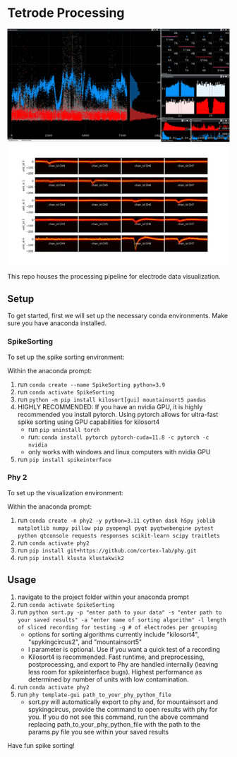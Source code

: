 # Tetrode Processing

![alt text](image.png)
![alt text](image-1.png)


This repo houses the processing pipeline for electrode data visualization.


## Setup

To get started, first we will set up the necessary conda environments. Make sure you have anaconda installed.

### SpikeSorting

To set up the spike sorting environment:

Within the anaconda prompt:
1. run ```conda create --name SpikeSorting python=3.9```
2. run ```conda activate SpikeSorting```
3. run ```python -m pip install kilosort[gui] mountainsort5 pandas```
4. HIGHLY RECOMMENDED: If you have an nvidia GPU, it is highly recommended you install pytorch. Using pytorch allows for ultra-fast spike sorting using GPU capabilities for kilosort4
    - run ```pip uninstall torch```
    - run: ```conda install pytorch pytorch-cuda=11.8 -c pytorch -c nvidia``` 
    - only works with windows and linux computers with nvidia GPU
4. run ```pip install spikeinterface```

### Phy 2

To set up the visualization environment:

Within the anaconda prompt:

1. run ```conda create -n phy2 -y python=3.11 cython dask h5py joblib matplotlib numpy pillow pip pyopengl pyqt pyqtwebengine pytest python qtconsole requests responses scikit-learn scipy traitlets```
2. run ```conda activate phy2```
3. run ```pip install git+https://github.com/cortex-lab/phy.git```
4. run ```pip install klusta klustakwik2```

## Usage

1. navigate to the project folder within your anaconda prompt
2. run ```conda activate SpikeSorting```
2. run ```python sort.py -p "enter path to your data" -s "enter path to your saved results" -a "enter name of sorting algorithm" -l length of sliced recording for testing -g # of electrodes per grouping```
    - options for sorting algorithms currently include "kilosort4", "spykingcircus2", and "mountainsort5"
    - l parameter is optional. Use if you want a quick test of a recording
    - Kilosort4 is recommended. Fast runtime, and preprocessing, postprocessing, and export to Phy are handled internally (leaving less room for spikeinterface bugs). Highest performance as determined by number of units with low contamination.
3. run ```conda activate phy2```
4. run ```phy template-gui path_to_your_phy_python_file```
    - sort.py will automatically export to phy and, for mountainsort and spykingcircus, provide the command to open results with phy for you. If you do not see this command, run the above command replacing path_to_your_phy_python_file with the path to the params.py file you see within your saved results 

Have fun spike sorting!